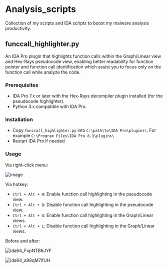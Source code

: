 # Analysis_scripts
Collection of my scripts and IDA scripts to boost my malware analysis productivity.

## funccall_highlighter.py
An IDA Pro plugin that highlights function calls within the Graph/Linear view and Hex-Rays pseudocode view, enabling better readability for function pointer and function call identification which assist you to focus only on the function call while analyze the code.

### Prerequisites
- IDA Pro 7.x or later with the Hex-Rays decompiler plugin installed (for the pseudocode highlighter).
- Python 3.x compatible with IDA Pro.

### Installation
- Copy `funccall_highlighter.py` into `C:\path\to\IDA Pro\plugins\`. For example `C:\Program Files\IDA Pro 8.3\plugins\`
- Restart IDA Pro if needed

### Usage
Via right-click menu:

![image](https://github.com/user-attachments/assets/6443cb02-d958-47b7-bfbb-8f7c18094f3c)

Via hotkey:
- `Ctrl + Alt + H`: Enable function call highlighting in the pseudocode view.
- `Ctrl + Alt + D`: Disable function call highlighting in the pseudocode view.
- `Ctrl + Alt + G`: Enable function call highlighting in the Graph/Linear views.
- `Ctrl + Alt + L`: Disable function call highlighting in the Graph/Linear views.

Before and after:

![ida64_FxpNTB6JYF](https://github.com/user-attachments/assets/d5456fe2-4b24-4834-9e93-ee470e1e5043)

![ida64_a98qM7lfUH](https://github.com/user-attachments/assets/f13c2511-c698-4fed-8fcc-6e4d86f0100a)
